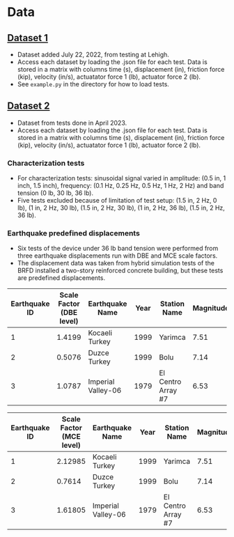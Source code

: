 # Data

## [Dataset 1](dataset-1)
* Dataset added July 22, 2022, from testing at Lehigh. 
* Access each dataset by loading the .json file for each test. Data is stored in a matrix with columns time (s), displacement (in), friction force (kip), velocity (in/s), actuatator force 1 (lb), actuator force 2 (lb). 
* See `example.py` in the directory for how to load tests.

## [Dataset 2](dataset-2)
* Dataset from tests done in April 2023.
* Access each dataset by loading the .json file for each test. Data is stored in a matrix with columns time (s), displacement (in), friction force (kip), velocity (in/s), actuatator force 1 (lb), actuator force 2 (lb).
### Characterization tests
* For characterization tests: sinusoidal signal varied in amplitude: (0.5 in, 1 inch, 1.5 inch), frequency: (0.1 Hz, 0.25 Hz, 0.5 Hz, 1 Hz, 2 Hz) and band tension (0 lb, 30 lb, 36 lb).
* Five tests excluded because of limitation of test setup: (1.5 in, 2 Hz, 0 lb), (1 in, 2 Hz, 30 lb), (1.5 in, 2 Hz, 30 lb), (1 in, 2 Hz, 36 lb), (1.5 in, 2 Hz, 36 lb).
### Earthquake predefined displacements
* Six tests of the device under 36 lb band tension were performed from three earthquake displacements run with DBE and MCE scale factors.
* The displacement data was taken from hybrid simulation tests of the BRFD installed a two-story reinforced concrete building, but these tests are predefined displacements.

|Earthquake ID|Scale Factor (DBE level)|Earthquake Name|Year|Station Name|Magnitude|Mechanism|
|-------------|------------------------|---------------|----|------------|---------|---------|
|1|1.4199|Kocaeli Turkey|1999|Yarimca|7.51|strike slip|
|2|0.5076|Duzce Turkey|1999|Bolu|7.14|strike slip|
|3|1.0787|Imperial Valley-06|1979|El Centro Array #7|6.53|strike slip|

|Earthquake ID|Scale Factor (MCE level)|Earthquake Name|Year|Station Name|Magnitude|Mechanism|
|-------------|------------------------|---------------|----|------------|---------|---------|
|1|2.12985|Kocaeli Turkey|1999|Yarimca|7.51|strike slip|
|2|0.7614|Duzce Turkey|1999|Bolu|7.14|strike slip|
|3|1.61805|Imperial Valley-06|1979|El Centro Array #7|6.53|strike slip|

